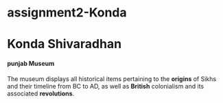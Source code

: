 # assignment2-Konda
# Konda Shivaradhan
#### punjab Museum
The museum displays all historical items pertaining to the **origins** of Sikhs and their timeline from BC to AD, as well as **British** colonialism and its associated **revolutions**.